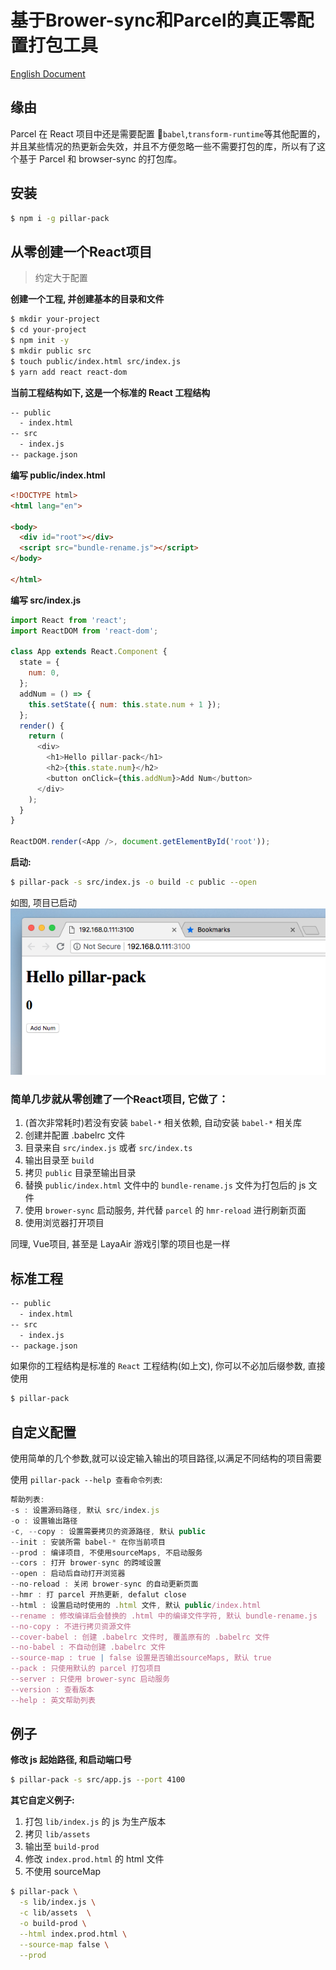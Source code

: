 # 基于Brower-sync和Parcel的真正零配置打包工具

[English Document](README.md)

## 缘由

Parcel 在 React 项目中还是需要配置 `babel`,`transform-runtime`等其他配置的，并且某些情况的热更新会失效，并且不方便忽略一些不需要打包的库，所以有了这个基于 Parcel 和 browser-sync 的打包库。

## 安装

```sh
$ npm i -g pillar-pack
```

## 从零创建一个React项目 

> 约定大于配置

**创建一个工程, 并创建基本的目录和文件**

```sh
$ mkdir your-project
$ cd your-project
$ npm init -y
$ mkdir public src
$ touch public/index.html src/index.js
$ yarn add react react-dom
```

**当前工程结构如下, 这是一个标准的 React 工程结构**

```sh
-- public
  - index.html
-- src
  - index.js
-- package.json
```

**编写 public/index.html**

```html
<!DOCTYPE html>
<html lang="en">

<body>
  <div id="root"></div>
  <script src="bundle-rename.js"></script>
</body>

</html>
```

**编写 src/index.js**

```js
import React from 'react';
import ReactDOM from 'react-dom';

class App extends React.Component {
  state = {
    num: 0,
  };
  addNum = () => {
    this.setState({ num: this.state.num + 1 });
  };
  render() {
    return (
      <div>
        <h1>Hello pillar-pack</h1>
        <h2>{this.state.num}</h2>
        <button onClick={this.addNum}>Add Num</button>
      </div>
    );
  }
}

ReactDOM.render(<App />, document.getElementById('root'));
```

**启动:**

```sh
$ pillar-pack -s src/index.js -o build -c public --open
```

如图, 项目已启动
![](.imgs/2018-08-04-13-48-36.png)

### 简单几步就从零创建了一个React项目, 它做了：

1. (首次非常耗时)若没有安装 `babel-*` 相关依赖, 自动安装 `babel-*` 相关库
2. 创建并配置 .babelrc 文件
3. 目录来自 `src/index.js` 或者 `src/index.ts`
4. 输出目录至 `build`
5. 拷贝 `public` 目录至输出目录
6. 替换 `public/index.html` 文件中的 `bundle-rename.js` 文件为打包后的 js 文件
7. 使用 `brower-sync` 启动服务, 并代替 `parcel` 的 `hmr-reload` 进行刷新页面
8. 使用浏览器打开项目

同理, Vue项目, 甚至是 LayaAir 游戏引擎的项目也是一样

## 标准工程

```sh
-- public
  - index.html
-- src
  - index.js
-- package.json
```

如果你的工程结构是标准的 `React` 工程结构(如上文), 你可以不必加后缀参数, 直接使用

```sh
$ pillar-pack
```


## 自定义配置

使用简单的几个参数,就可以设定输入输出的项目路径,以满足不同结构的项目需要

使用 `pillar-pack --help 查看命令列表`:

```js
帮助列表:
-s : 设置源码路径, 默认 src/index.js
-o : 设置输出路径
-c, --copy : 设置需要拷贝的资源路径, 默认 public
--init : 安装所需 babel-* 在你当前项目
--prod : 编译项目, 不使用sourceMaps, 不启动服务
--cors : 打开 brower-sync 的跨域设置
--open : 启动后自动打开浏览器
--no-reload : 关闭 brower-sync 的自动更新页面
--hmr : 打 parcel 开热更新, defalut close
--html : 设置启动时使用的 .html 文件, 默认 public/index.html
--rename : 修改编译后会替换的 .html 中的编译文件字符, 默认 bundle-rename.js
--no-copy : 不进行拷贝资源文件
--cover-babel : 创建 .babelrc 文件时, 覆盖原有的 .babelrc 文件
--no-babel : 不自动创建 .babelrc 文件
--source-map : true | false 设置是否输出sourceMaps, 默认 true
--pack : 只使用默认的 parcel 打包项目
--server : 只使用 brower-sync 启动服务
--version : 查看版本
--help : 英文帮助列表
```

## 例子

**修改 js 起始路径, 和启动端口号**

```sh
$ pillar-pack -s src/app.js --port 4100
```

**其它自定义例子:**

1.  打包 `lib/index.js` 的 js 为生产版本
2.  拷贝 `lib/assets`
3.  输出至 `build-prod`
4.  修改 `index.prod.html` 的 html 文件
5.  不使用 sourceMap

```sh
$ pillar-pack \
  -s lib/index.js \
  -c lib/assets  \
  -o build-prod \
  --html index.prod.html \
  --source-map false \
  --prod
```
